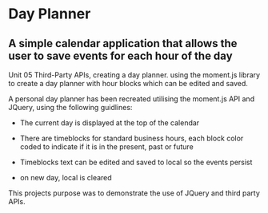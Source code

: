 # Day Planner

## A simple calendar application that allows the user to save events for each hour of the day 

Unit 05 Third-Party APIs, creating a day planner. using the moment.js library to create a day planner with hour blocks which can be edited and saved.


A personal day planner has been recreated utilising the moment.js API and JQuery, using the following guidlines:

* The current day is displayed at the top of the calendar 

* There are timeblocks for standard business hours, each block color coded to indicate if it is in the present, past or future

* Timeblocks text can be edited and saved to local so the events persist

* on new day, local is cleared

This projects purpose was to demonstrate the use of JQuery and third party APIs.

